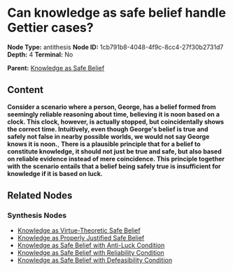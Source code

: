 # Can knowledge as safe belief handle Gettier cases?

**Node Type:** antithesis
**Node ID:** 1cb791b8-4048-4f9c-8cc4-27f30b2731d7
**Depth:** 4
**Terminal:** No

**Parent:** [Knowledge as Safe Belief](knowledge-as-safe-belief-synthesis-d67bc335-3ba1-4bc1-b406-c63cbe6ec841.md)

## Content

**Consider a scenario where a person, George, has a belief formed from seemingly reliable reasoning about time, believing it is noon based on a clock. This clock, however, is actually stopped, but coincidentally shows the correct time. Intuitively, even though George's belief is true and safely not false in nearby possible worlds, we would not say George knows it is noon.**, **There is a plausible principle that for a belief to constitute knowledge, it should not just be true and safe, but also based on reliable evidence instead of mere coincidence. This principle together with the scenario entails that a belief being safely true is insufficient for knowledge if it is based on luck.**

## Related Nodes

### Synthesis Nodes

- [Knowledge as Virtue-Theoretic Safe Belief](knowledge-as-virtue-theoretic-safe-belief-synthesis-372b48fa-f9ef-47fc-9ea4-1238af3d3d96.md)
- [Knowledge as Properly Justified Safe Belief](knowledge-as-properly-justified-safe-belief-synthesis-df6265b7-4f84-42e8-84d8-596f549947d6.md)
- [Knowledge as Safe Belief with Anti-Luck Condition](knowledge-as-safe-belief-with-anti-luck-condition-synthesis-30f143b4-5e0f-47e1-b26d-a26be5b6dbe2.md)
- [Knowledge as Safe Belief with Reliability Condition](knowledge-as-safe-belief-with-reliability-condition-synthesis-ce7f3319-eddc-4dc7-b096-c798ef74f1bb.md)
- [Knowledge as Safe Belief with Defeasibility Condition](knowledge-as-safe-belief-with-defeasibility-condition-synthesis-e8c5532f-e171-4161-b382-ee1777187b4e.md)
